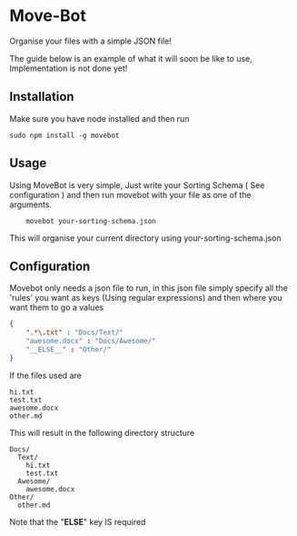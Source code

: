 Move-Bot
========

Organise your files with a simple JSON file!

The guide below is an example of what it will soon be like to use, Implementation is not done yet!

## Installation
Make sure you have node installed and then run
```Shell
sudo npm install -g movebot
```
## Usage

Using MoveBot is very simple, Just write your Sorting Schema ( See configuration )
and then run movebot with your file as one of the arguments.

```
    movebot your-sorting-schema.json
```
This will organise your current directory using your-sorting-schema.json

## Configuration

Movebot only needs a json file to run, in this json file simply specify all the 'rules' you want as keys (Using regular expressions) and then where you want them to go a values

```JSON
{
	".*\.txt" : "Docs/Text/"
	"awesome.docx" : "Docs/Awesome/"
	"__ELSE__" : "Other/"
}
```
If the files used are
```
hi.txt
test.txt
awesome.docx
other.md
```
This will result in the following directory structure
```
Docs/
  Text/
    hi.txt
    test.txt
  Awesome/
    awesome.docx
Other/
  other.md
```
Note that the "__ELSE__" key IS required
